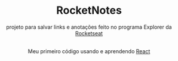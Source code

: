 <div align="center">
<h1>RocketNotes</h1>
 projeto para salvar links e anotações feito no programa Explorer da <a href="https://www.rocketseat.com.br/" target="_blank">Rocketseat</a>
<br> <br>

Meu primeiro código usando e aprendendo [React](https://reactjs.org/)

</div>